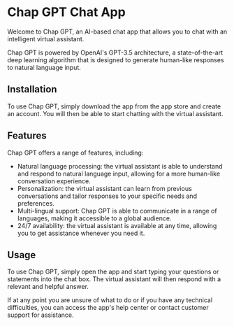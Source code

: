 # Chap GPT Chat App

Welcome to Chap GPT, an AI-based chat app that allows you to chat with an intelligent virtual assistant. 

Chap GPT is powered by OpenAI's GPT-3.5 architecture, a state-of-the-art deep learning algorithm that is designed to generate human-like responses to natural language input.

## Installation

To use Chap GPT, simply download the app from the app store and create an account. You will then be able to start chatting with the virtual assistant.

## Features

Chap GPT offers a range of features, including:

- Natural language processing: the virtual assistant is able to understand and respond to natural language input, allowing for a more human-like conversation experience.
- Personalization: the virtual assistant can learn from previous conversations and tailor responses to your specific needs and preferences.
- Multi-lingual support: Chap GPT is able to communicate in a range of languages, making it accessible to a global audience.
- 24/7 availability: the virtual assistant is available at any time, allowing you to get assistance whenever you need it.

## Usage

To use Chap GPT, simply open the app and start typing your questions or statements into the chat box. The virtual assistant will then respond with a relevant and helpful answer.

If at any point you are unsure of what to do or if you have any technical difficulties, you can access the app's help center or contact customer support for assistance.

